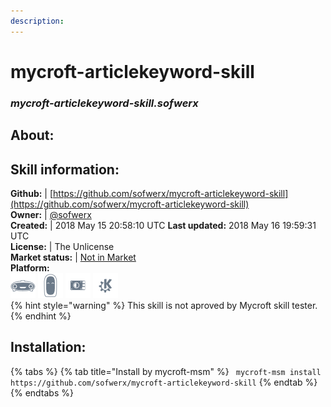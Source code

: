 ```yaml
---    
description:   
---    
```

# mycroft-articlekeyword-skill  
### _mycroft-articlekeyword-skill.sofwerx_  
## About:  


## Skill information:  
**Github:** | [https://github.com/sofwerx/mycroft-articlekeyword-skill](https://github.com/sofwerx/mycroft-articlekeyword-skill)  
**Owner:** | [@sofwerx](https://github.com/sofwerx)  
**Created:** | 2018 May 15 20:58:10 UTC  **Last updated:** 2018 May 16 19:59:31 UTC  
**License:** | The Unlicense  
**Market status:** | [Not in Market](https://market.mycroft.ai/skill/)  
**Platform:**  
 ![](../.gitbook/assets/mark-1-icon.png)  ![](../.gitbook/assets/mark-2-icon.png)  ![](../.gitbook/assets/picroft-icon.png)  ![](../.gitbook/assets/kde.png)   
{% hint style="warning" %}
This skill is not aproved by Mycroft skill tester.
{% endhint %}
    
## Installation:  
{% tabs %}
{% tab title="Install by mycroft-msm" %}
``` mycroft-msm install https://github.com/sofwerx/mycroft-articlekeyword-skill```
{% endtab %}
  {% endtabs %}
  